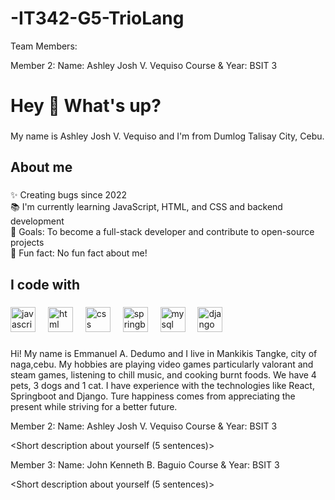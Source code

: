 # -IT342-G5-TrioLang

Team Members:

Member 2:
Name: Ashley Josh V. Vequiso
Course & Year: BSIT 3



<h1 align="left">Hey 👋 What's up?</h1>

###

<p align="left">My name is Ashley Josh V. Vequiso and I'm from Dumlog Talisay City, Cebu.</p>

###

<h2 align="left">About me</h2>

###

<p align="left">✨ Creating bugs since 2022<br>📚 I'm currently learning JavaScript, HTML, and CSS and backend development<br>🎯 Goals: To become a full-stack developer and contribute to open-source projects<br>🎲 Fun fact: No fun fact about me!</p>

###

<h2 align="left">I code with</h2>

###

<div align="left">
  <img src="https://cdn.jsdelivr.net/gh/devicons/devicon/icons/javascript/javascript-original.svg" height="40" alt="javascript logo"  />
  <img width="12" />
  <img src="https://cdn.jsdelivr.net/gh/devicons/devicon/icons/html5/html5-original.svg" height="40" alt="html logo"  />
  <img width="12" />
  <img src="https://cdn.jsdelivr.net/gh/devicons/devicon/icons/css3/css3-original.svg" height="40" alt="css logo"  />
  <img width="12" />
  <img src="https://cdn.jsdelivr.net/gh/devicons/devicon/icons/spring/spring-original.svg" height="40" alt="springboot logo"  />
  <img width="12" />
  <img src="https://cdn.jsdelivr.net/gh/devicons/devicon/icons/mysql/mysql-original.svg" height="40" alt="mysql logo"  />
  <img width="12" />
  <img src="https://cdn.jsdelivr.net/gh/devicons/devicon/icons/django/django-original.svg" height="40" alt="django logo"  />
</div>

###

Hi! My name is Emmanuel A. Dedumo and I live in Mankikis Tangke, city of naga,cebu. My hobbies are playing video games particularly valorant and steam games, listening to chill music, and cooking burnt foods. We have 4 pets, 3 dogs and 1 cat. I have experience with the technologies like React, Springboot and Django. Ture happiness comes from appreciating the present while striving for a better future.

Member 2:
Name: Ashley Josh V. Vequiso
Course & Year: BSIT 3

<Short description about yourself (5 sentences)>


Member 3:
Name: John Kenneth B. Baguio
Course & Year: BSIT 3


<Short description about yourself (5 sentences)>

